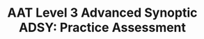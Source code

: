 ---
title: "AAT Level 3 Advanced Synoptic ADSY: Practice Assessment"
description: "This assessment has been designed and written to resemble the AAT live exam and includes answers, a mark scheme, plus workings and explanations so you can understand any errors you make."
AmazonID: "B09FS12V2G"
tags: 
- AAT Level 3
- mock exams with mark scheme
- synoptic
series:
- Accountancy Revision Workbooks
- AAT Level 3
---